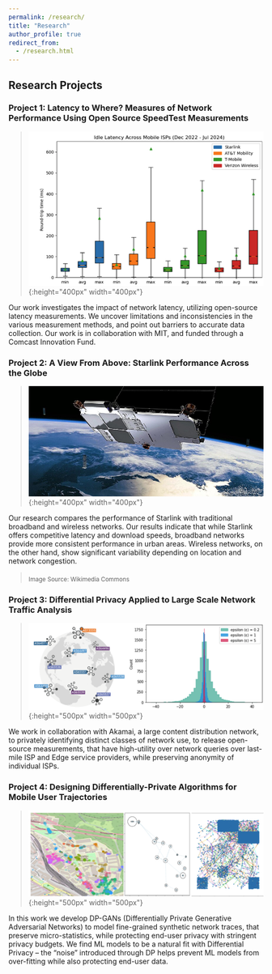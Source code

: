 ```yaml
---
permalink: /research/
title: "Research"
author_profile: true
redirect_from: 
  - /research.html
---
```


## Research Projects


### Project 1: Latency to Where? Measures of Network Performance Using Open Source SpeedTest Measurements
> ![Latency](/images/Latency.png){:height="400px" width="400px"}
>
Our work investigates the impact of network latency, utilizing open-source latency measurements. We uncover limitations and inconsistencies in the various measurement methods, and point out barriers to accurate data collection. Our work is in collaboration with MIT, and funded through a Comcast Innovation Fund. 
> 
> 

### Project 2: A View From Above: Starlink Performance Across the Globe
> ![Starlink](/images/starlink-wikimedia.jpg){:height="400px" width="400px"}
> 
Our research compares the performance of Starlink with traditional broadband and wireless networks. Our results indicate that while Starlink offers competitive latency and download speeds, broadband networks provide more consistent performance in urban areas. Wireless networks, on the other hand, show significant variability depending on location and network congestion.
> <sub>Image Source: Wikimedia Commons</sub>


### Project 3: Differential Privacy Applied to Large Scale Network Traffic Analysis
> ![DP-Networks](/images/DP-Networks.png){:height="500px" width="500px"}
> 
We work in collaboration with Akamai, a large content distribution network, to  privately identifying distinct classes of network use, to release open-source measurements, that have high-utility over network queries over last-mile ISP and Edge service providers, while preserving  anonymity of individual ISPs. 
> 

### Project 4: Designing Differentially-Private Algorithms for Mobile User Trajectories
> ![DP-Trajectories](/images/DP-Trajectory.png){:height="500px" width="500px"}
>
In this work we develop DP-GANs (Differentially Private Generative Adversarial Networks) to model fine-grained synthetic network traces, that preserve micro-statistics, while protecting end-user privacy with stringent privacy budgets. We find ML models to be a natural fit with Differential Privacy – the “noise” introduced through DP helps prevent ML models from over-fitting while also protecting end-user data. 
>
> 

